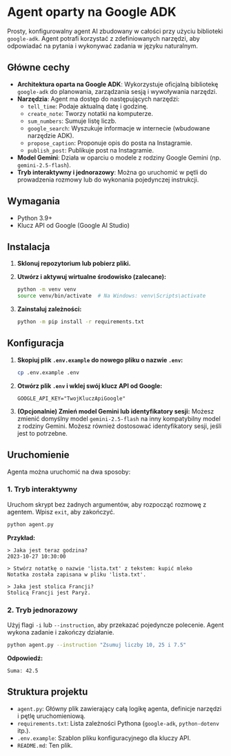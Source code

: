 # Agent oparty na Google ADK

Prosty, konfigurowalny agent AI zbudowany w całości przy użyciu biblioteki `google-adk`. Agent potrafi korzystać z zdefiniowanych narzędzi, aby odpowiadać na pytania i wykonywać zadania w języku naturalnym.

## Główne cechy

- **Architektura oparta na Google ADK**: Wykorzystuje oficjalną bibliotekę `google-adk` do planowania, zarządzania sesją i wywoływania narzędzi.
- **Narzędzia**: Agent ma dostęp do następujących narzędzi:
  - `tell_time`: Podaje aktualną datę i godzinę.
  - `create_note`: Tworzy notatki na komputerze.
  - `sum_numbers`: Sumuje listę liczb.
  - `google_search`: Wyszukuje informacje w internecie (wbudowane narzędzie ADK).
  - `propose_caption`: Proponuje opis do posta na Instagramie.
  - `publish_post`: Publikuje post na Instagramie.
- **Model Gemini**: Działa w oparciu o modele z rodziny Google Gemini (np. `gemini-2.5-flash`).
- **Tryb interaktywny i jednorazowy**: Można go uruchomić w pętli do prowadzenia rozmowy lub do wykonania pojedynczej instrukcji.

## Wymagania

- Python 3.9+
- Klucz API od Google (Google AI Studio)

## Instalacja

1.  **Sklonuj repozytorium lub pobierz pliki.**

2.  **Utwórz i aktywuj wirtualne środowisko (zalecane):**
    ```bash
    python -m venv venv
    source venv/bin/activate  # Na Windows: venv\Scripts\activate
    ```

3.  **Zainstaluj zależności:**
    ```bash
    python -m pip install -r requirements.txt
    ```

## Konfiguracja

1.  **Skopiuj plik `.env.example` do nowego pliku o nazwie `.env`:**
    ```bash
    cp .env.example .env
    ```

2.  **Otwórz plik `.env` i wklej swój klucz API od Google:**
    ```env
    GOOGLE_API_KEY="TwojKluczApiGoogle"
    ```

3.  **(Opcjonalnie) Zmień model Gemini lub identyfikatory sesji:**
    Możesz zmienić domyślny model `gemini-2.5-flash` na inny kompatybilny model z rodziny Gemini. Możesz również dostosować identyfikatory sesji, jeśli jest to potrzebne.

## Uruchomienie

Agenta można uruchomić na dwa sposoby:

### 1. Tryb interaktywny

Uruchom skrypt bez żadnych argumentów, aby rozpocząć rozmowę z agentem. Wpisz `exit`, aby zakończyć.

```bash
python agent.py
```

**Przykład:**
```
> Jaka jest teraz godzina?
2023-10-27 10:30:00

> Stwórz notatkę o nazwie 'lista.txt' z tekstem: kupić mleko
Notatka została zapisana w pliku 'lista.txt'.

> Jaka jest stolica Francji?
Stolicą Francji jest Paryż.
```

### 2. Tryb jednorazowy

Użyj flagi `-i` lub `--instruction`, aby przekazać pojedyncze polecenie. Agent wykona zadanie i zakończy działanie.

```bash
python agent.py --instruction "Zsumuj liczby 10, 25 i 7.5"
```

**Odpowiedź:**
```
Suma: 42.5
```

## Struktura projektu

- `agent.py`: Główny plik zawierający całą logikę agenta, definicje narzędzi i pętlę uruchomieniową.
- `requirements.txt`: Lista zależności Pythona (`google-adk`, `python-dotenv` itp.).
- `.env.example`: Szablon pliku konfiguracyjnego dla kluczy API.
- `README.md`: Ten plik.